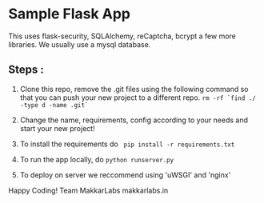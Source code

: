 Sample Flask App
================

This uses flask-security, SQLAlchemy, reCaptcha, bcrypt a few more libraries.
We usually use a mysql database.

Steps : 
-------

1. Clone this repo, remove the .git files using the following command so that you can push your new project to a different repo.
```rm -rf `find ./ -type d -name .git` ```

2. Change the name, requirements, config according to your needs and start your new project!

3. To install the requirements do 
``` pip install -r requirements.txt```

4. To run the app locally, do
``` python runserver.py ```


5. To deploy on server we reccommend using 'uWSGI' and 'nginx'

Happy Coding!
Team MakkarLabs
makkarlabs.in
